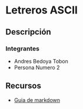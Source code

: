# Letreros ASCII

## Descripción


### Integrantes

- Andres Bedoya Tobon
- Persona Numero 2

## Recursos

- [Guia de markdown](https://github.com/adam-p/markdown-here/wiki/Markdown-Cheatsheet)
